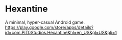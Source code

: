 # Hexantine
A minimal, hyper-casual Android game.
https://play.google.com/store/apps/details?id=com.PiT0Studios.Hexantine&hl=en_US&gl=US&pli=1
